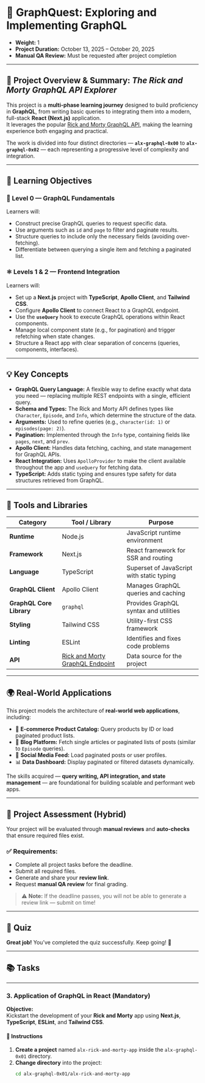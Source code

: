 # 🧠 GraphQuest: Exploring and Implementing GraphQL

- **Weight:** 1
- **Project Duration:** October 13, 2025 – October 20, 2025
- **Manual QA Review:** Must be requested after project completion

---

## 🚀 Project Overview & Summary: _The Rick and Morty GraphQL API Explorer_

This project is a **multi-phase learning journey** designed to build proficiency in **GraphQL**, from writing basic queries to integrating them into a modern, full-stack **React (Next.js)** application.  
It leverages the popular [Rick and Morty GraphQL API](https://rickandmortyapi.com/graphql), making the learning experience both engaging and practical.

The work is divided into four distinct directories — **`alx-graphql-0x00`** to **`alx-graphql-0x02`** — each representing a progressive level of complexity and integration.

---

## 🎯 Learning Objectives

### 🧩 Level 0 — GraphQL Fundamentals

Learners will:

- Construct precise GraphQL queries to request specific data.
- Use arguments such as `id` and `page` to filter and paginate results.
- Structure queries to include only the necessary fields (avoiding over-fetching).
- Differentiate between querying a single item and fetching a paginated list.

### ⚛️ Levels 1 & 2 — Frontend Integration

Learners will:

- Set up a **Next.js** project with **TypeScript**, **Apollo Client**, and **Tailwind CSS**.
- Configure **Apollo Client** to connect React to a GraphQL endpoint.
- Use the **`useQuery`** hook to execute GraphQL operations within React components.
- Manage local component state (e.g., for pagination) and trigger refetching when state changes.
- Structure a React app with clear separation of concerns (queries, components, interfaces).

---

## 💡 Key Concepts

- **GraphQL Query Language:** A flexible way to define exactly what data you need — replacing multiple REST endpoints with a single, efficient query.
- **Schema and Types:** The Rick and Morty API defines types like `Character`, `Episode`, and `Info`, which determine the structure of the data.
- **Arguments:** Used to refine queries (e.g., `character(id: 1)` or `episodes(page: 2)`).
- **Pagination:** Implemented through the `Info` type, containing fields like `pages`, `next`, and `prev`.
- **Apollo Client:** Handles data fetching, caching, and state management for GraphQL APIs.
- **React Integration:** Uses `ApolloProvider` to make the client available throughout the app and `useQuery` for fetching data.
- **TypeScript:** Adds static typing and ensures type safety for data structures retrieved from GraphQL.

---

## 🧰 Tools and Libraries

| Category                 | Tool / Library                                                         | Purpose                                   |
| ------------------------ | ---------------------------------------------------------------------- | ----------------------------------------- |
| **Runtime**              | Node.js                                                                | JavaScript runtime environment            |
| **Framework**            | Next.js                                                                | React framework for SSR and routing       |
| **Language**             | TypeScript                                                             | Superset of JavaScript with static typing |
| **GraphQL Client**       | Apollo Client                                                          | Manages GraphQL queries and caching       |
| **GraphQL Core Library** | `graphql`                                                              | Provides GraphQL syntax and utilities     |
| **Styling**              | Tailwind CSS                                                           | Utility-first CSS framework               |
| **Linting**              | ESLint                                                                 | Identifies and fixes code problems        |
| **API**                  | [Rick and Morty GraphQL Endpoint](https://rickandmortyapi.com/graphql) | Data source for the project               |

---

## 🌍 Real-World Applications

This project models the architecture of **real-world web applications**, including:

- 🛒 **E-commerce Product Catalog:** Query products by ID or load paginated product lists.
- 📰 **Blog Platform:** Fetch single articles or paginated lists of posts (similar to `Episode` queries).
- 💬 **Social Media Feed:** Load paginated posts or user profiles.
- 📊 **Data Dashboard:** Display paginated or filtered datasets dynamically.

The skills acquired — **query writing, API integration, and state management** — are foundational for building scalable and performant web apps.

---

## 📝 Project Assessment (Hybrid)

Your project will be evaluated through **manual reviews** and **auto-checks** that ensure required files exist.

### ✅ Requirements:

- Complete all project tasks before the deadline.
- Submit all required files.
- Generate and share your **review link**.
- Request **manual QA review** for final grading.

> ⚠️ **Note:** If the deadline passes, you will not be able to generate a review link — submit on time!

---

## 🧠 Quiz

**Great job!** You’ve completed the quiz successfully. Keep going! 🚀

---

## 📚 Tasks

---

### **3. Application of GraphQL in React** (Mandatory)

**Objective:**  
Kickstart the development of your **Rick and Morty** app using **Next.js**, **TypeScript**, **ESLint**, and **Tailwind CSS**.

#### 🧾 Instructions

1. **Create a project** named `alx-rick-and-morty-app` inside the `alx-graphql-0x01` directory.
2. **Change directory** into the project:
   ```bash
   cd alx-graphql-0x01/alx-rick-and-morty-app
   ```

